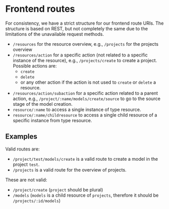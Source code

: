 <!--
 ~ SPDX-FileCopyrightText: Copyright DB Netz AG and the capella-collab-manager contributors
 ~ SPDX-License-Identifier: Apache-2.0
 -->

# Frontend routes

For consistency, we have a strict structure for our frontend route URIs.
The structure is based on REST, but not completely the same due to the limitations of the unavailable request methods.

- `/resources` for the resource overview, e.g., `/projects` for the projects overview
- `/resources/action` for a specific action (not related to a specific instance of the resource), e.g., `/projects/create` to create a project. Possible actions are:
    - `create`
    - `delete`
    - or any other action if the action is not used to `create` or `delete` a resource.
- `/resources/action/subaction` for a specific action related to a parent action, e.g., `/project/:name/models/create/source` to go to the source stage of the model creation.
- `resource/:name` to access a single instance of type resource.
- `resource/:name/childresource` to access a single child resource of a specific instance from type resource.

## Examples

Valid routes are:

- `/project/test/models/create` is a valid route to create a model in the project `test`.
- `/projects` is a valid route for the overview of projects.

These are not valid:

- `/project/create` (`project` should be plural)
- `/models` (`models` is a child resource of `projects`, therefore it should be `/projects/:id/models`)
